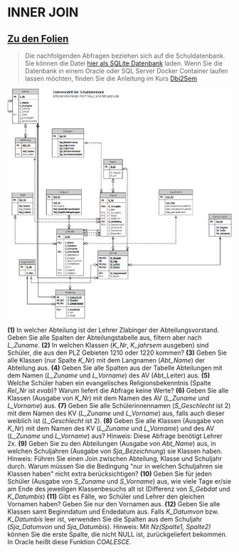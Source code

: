 # INNER JOIN

## [Zu den Folien](03_InnerJoin.pdf)

> Die nachfolgenden Abfragen beziehen sich auf die Schuldatenbank. Sie können die Datei
> [hier als SQLite Datenbank](../Schule.db) laden. Wenn Sie die Datenbank in einem Oracle
> oder SQL Server Docker Container laufen lassen möchten, finden Sie die Anleitung im Kurs
> [Dbi2Sem](https://github.com/schletz/Dbi2Sem#informationen-zum-start)

![](../schuldb20200209.png)

**(1)** In welcher Abteilung ist der Lehrer Zlabinger der Abteilungsvorstand. Geben Sie alle Spalten
   der Abteilungstabelle aus, filtern aber nach *L_Zuname*.
**(2)** In welchen Klassen (*K_Nr*, *K_jahrsem* ausgeben) sind Schüler, die aus den PLZ Gebieten 1210 oder 1220 kommen?
**(3)** Geben Sie alle Klassen (nur Spalte *K_Nr*) mit dem Langnamen (*Abt_Name*) der Abteilung aus.
**(4)** Geben Sie alle Spalten aus der Tabelle Abteilungen mit dem Namen (*L_Zuname* und *L_Vorname*) des AV (Abt_Leiter) aus.
**(5)** Welche Schüler haben ein evangelisches Religionsbekenntnis (Spalte *Rel_Nr* ist *evab*)? Warum liefert die Abfrage keine Werte?
**(6)** Geben Sie alle Klassen (Ausgabe von *K_Nr*) mit dem Namen des AV (*L_Zuname* und *L_Vorname*) aus.
**(7)** Geben Sie alle Schülerinnennamen (*S_Geschlecht* ist 2) mit dem Namen des KV (*L_Zuname* und *L_Vorname*) aus, falls auch dieser weiblich ist (*L_Geschlecht* ist 2).
**(8)** Geben Sie alle Klassen (Ausgabe von *K_Nr*) mit dem Namen des KV (*L_Zuname* und *L_Vorname*) und des AV (*L_Zuname* und *L_Vorname*) aus? Hinweis: Diese Abfrage benötigt Lehrer 2x.
**(9)** Geben Sie zu den Abteilungen (Ausgabe von *Abt_Name*) aus, in welchen Schuljahren (Ausgabe von *Sja_Bezeichnung*) sie Klassen haben. Hinweis: Führen Sie einen Join zwischen Abteilung, Klasse und Schuljahr durch.
   Warum müssen Sie die Bedingung "nur in welchen Schuljahren sie Klassen haben" nicht extra berücksichtigen?
**(10)** Geben Sie für jeden Schüler (Ausgabe von *S_Zuname* und *S_Vorname*) aus, wie viele Tage er/sie am Ende des jeweiligen Klassenbesuchs alt ist (Differenz von *S_Gebdat* und *K_Datumbis*)
**(11)** Gibt es Fälle, wo Schüler und Lehrer den gleichen Vornamen haben? Geben Sie nur den Vornamen aus.
**(12)** Geben Sie alle Klassen samt Beginndatum und Endedatum aus. Falls *K_Datumvon* bzw. *K_Datumbis* leer ist, verwenden Sie die Spalten aus dem Schuljahr (*Sja_Datumvon* und *Sja_Datumbis*).
   Hinweis: Mit *Nz(Spalte1, Spalte2)* können Sie die erste Spalte, die nicht NULL ist, zurückgeliefert bekommen. In Oracle heißt diese Funktion *COALESCE*.